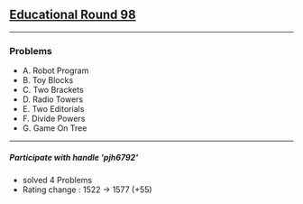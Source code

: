 ## [Educational Round 98](https://codeforces.com/contest/1452)

--------------------

### Problems
- A. Robot Program
- B. Toy Blocks
- C. Two Brackets
- D. Radio Towers
- E. Two Editorials
- F. Divide Powers
- G. Game On Tree


--------------------
##### Participate with handle 'pjh6792'

- solved 4 Problems
- Rating change : 1522 → 1577 (+55)
